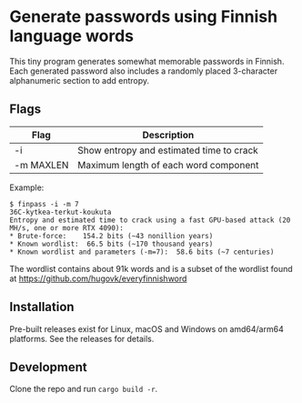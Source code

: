 # Generate passwords using Finnish language words

This tiny program generates somewhat memorable passwords in Finnish.
Each generated password also includes a randomly placed 3-character alphanumeric section to add entropy.

## Flags

| Flag      | Description                              |
|-----------|------------------------------------------|
| -i        | Show entropy and estimated time to crack |
| -m MAXLEN | Maximum length of each word component    |


Example:

```
$ finpass -i -m 7
36C-kytkea-terkut-koukuta
Entropy and estimated time to crack using a fast GPU-based attack (20 MH/s, one or more RTX 4090):
* Brute-force:    154.2 bits (~43 nonillion years)
* Known wordlist:  66.5 bits (~170 thousand years)
* Known wordlist and parameters (-m=7):  58.6 bits (~7 centuries)
```

The wordlist contains about 91k words and is a subset of the wordlist found at https://github.com/hugovk/everyfinnishword

## Installation

Pre-built releases exist for Linux, macOS and Windows on amd64/arm64 platforms. See the releases for details.

## Development
Clone the repo and run `cargo build -r`.
